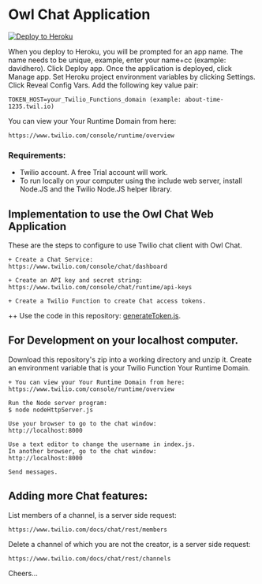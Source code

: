 # Owl Chat Application

[![Deploy to Heroku](https://www.herokucdn.com/deploy/button.svg)](https://heroku.com/deploy?template=https://github.com/tigerfarm/owlchat)

When you deploy to Heroku, you will be prompted for an app name. 
The name needs to be unique, example, enter your name+cc (example: davidhero). 
Click Deploy app. Once the application is deployed, click Manage app. 
Set Heroku project environment variables by clicking Settings. 
Click Reveal Config Vars. Add the following key value pair:
````
TOKEN_HOST=your_Twilio_Functions_domain (example: about-time-1235.twil.io)
````
You can view your Your Runtime Domain from here:
````
https://www.twilio.com/console/runtime/overview
````
### Requirements:

- Twilio account. A free Trial account will work.
- To run locally on your computer using the include web server, install Node.JS and the Twilio Node.JS helper library.

## Implementation to use the Owl Chat Web Application

These are the steps to configure to use Twilio chat client with Owl Chat.

````
+ Create a Chat Service:
https://www.twilio.com/console/chat/dashboard

+ Create an API key and secret string:
https://www.twilio.com/console/chat/runtime/api-keys

+ Create a Twilio Function to create Chat access tokens.
````
++ Use the code in this repository: [generateToken.js](generateToken.js).

## For Development on your localhost computer.

Download this repository's zip into a working directory and unzip it.
Create an environment variable that is your Twilio Function Your Runtime Domain.
````
+ You can view your Your Runtime Domain from here:
https://www.twilio.com/console/runtime/overview

Run the Node server program:
$ node nodeHttpServer.js

Use your browser to go to the chat window:
http://localhost:8000

Use a text editor to change the username in index.js.
In another browser, go to the chat window:
http://localhost:8000

Send messages.
````

## Adding more Chat features:

List members of a channel, is a server side request:
````
https://www.twilio.com/docs/chat/rest/members
````

Delete a channel of which you are not the creator, is a server side request:
````
https://www.twilio.com/docs/chat/rest/channels
````

Cheers...
